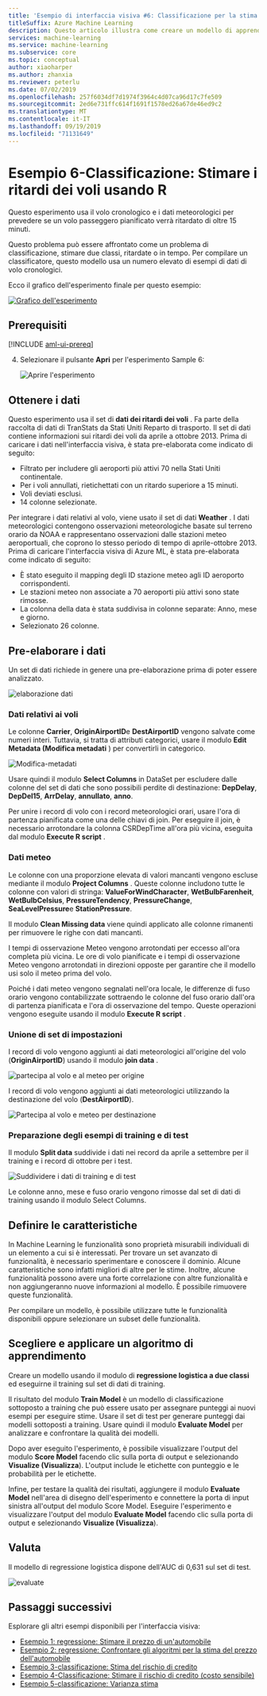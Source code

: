 ```yaml
---
title: 'Esempio di interfaccia visiva #6: Classificazione per la stima dei ritardi dei voli'
titleSuffix: Azure Machine Learning
description: Questo articolo illustra come creare un modello di apprendimento automatico per stimare i ritardi dei voli usando l'interfaccia visiva di trascinamento della selezione e il codice R personalizzato.
services: machine-learning
ms.service: machine-learning
ms.subservice: core
ms.topic: conceptual
author: xiaoharper
ms.author: zhanxia
ms.reviewer: peterlu
ms.date: 07/02/2019
ms.openlocfilehash: 257f6034df7d1974f3964c4d07ca96d17c7fe509
ms.sourcegitcommit: 2ed6e731ffc614f1691f1578ed26a67de46ed9c2
ms.translationtype: MT
ms.contentlocale: it-IT
ms.lasthandoff: 09/19/2019
ms.locfileid: "71131649"
---
```

# <a name="sample-6---classification-predict-flight-delays-using-r"></a>Esempio 6-Classificazione: Stimare i ritardi dei voli usando R

Questo esperimento usa il volo cronologico e i dati meteorologici per prevedere se un volo passeggero pianificato verrà ritardato di oltre 15 minuti.

Questo problema può essere affrontato come un problema di classificazione, stimare due classi, ritardate o in tempo. Per compilare un classificatore, questo modello usa un numero elevato di esempi di dati di volo cronologici.

Ecco il grafico dell'esperimento finale per questo esempio:

[![Grafico dell'esperimento](media/how-to-ui-sample-classification-predict-flight-delay/experiment-graph.png)](media/how-to-ui-sample-classification-predict-credit-risk-cost-sensitive/graph.png#lightbox)

## <a name="prerequisites"></a>Prerequisiti

[!INCLUDE [aml-ui-prereq](../../../includes/aml-ui-prereq.md)]

4. Selezionare il pulsante **Apri** per l'esperimento Sample 6:

    ![Aprire l'esperimento](media/how-to-ui-sample-classification-predict-flight-delay/open-sample6.png)

## <a name="get-the-data"></a>Ottenere i dati

Questo esperimento usa il set di **dati dei ritardi dei voli** . Fa parte della raccolta di dati di TranStats da Stati Uniti Reparto di trasporto. Il set di dati contiene informazioni sui ritardi dei voli da aprile a ottobre 2013. Prima di caricare i dati nell'interfaccia visiva, è stata pre-elaborata come indicato di seguito:

* Filtrato per includere gli aeroporti più attivi 70 nella Stati Uniti continentale.
* Per i voli annullati, rietichettati con un ritardo superiore a 15 minuti.
* Voli deviati esclusi.
* 14 colonne selezionate.

Per integrare i dati relativi al volo, viene usato il set di dati **Weather** . I dati meteorologici contengono osservazioni meteorologiche basate sul terreno orario da NOAA e rappresentano osservazioni dalle stazioni meteo aeroportuali, che coprono lo stesso periodo di tempo di aprile-ottobre 2013. Prima di caricare l'interfaccia visiva di Azure ML, è stata pre-elaborata come indicato di seguito:

* È stato eseguito il mapping degli ID stazione meteo agli ID aeroporto corrispondenti.
* Le stazioni meteo non associate a 70 aeroporti più attivi sono state rimosse.
* La colonna della data è stata suddivisa in colonne separate: Anno, mese e giorno.
* Selezionato 26 colonne.

## <a name="pre-process-the-data"></a>Pre-elaborare i dati

Un set di dati richiede in genere una pre-elaborazione prima di poter essere analizzato.

![elaborazione dati](media/how-to-ui-sample-classification-predict-flight-delay/data-process.png)

### <a name="flight-data"></a>Dati relativi ai voli

Le colonne **Carrier**, **OriginAirportID**e **DestAirportID** vengono salvate come numeri interi. Tuttavia, si tratta di attributi categorici, usare il modulo **Edit Metadata (Modifica metadati** ) per convertirli in categorico.

![Modifica-metadati](media/how-to-ui-sample-classification-predict-flight-delay/edit-metadata.png)

Usare quindi il modulo **Select Columns** in DataSet per escludere dalle colonne del set di dati che sono possibili perdite di destinazione: **DepDelay**, **DepDel15**, **ArrDelay**, **annullato**, **anno**. 

Per unire i record di volo con i record meteorologici orari, usare l'ora di partenza pianificata come una delle chiavi di join. Per eseguire il join, è necessario arrotondare la colonna CSRDepTime all'ora più vicina, eseguita dal modulo **Execute R script** . 

### <a name="weather-data"></a>Dati meteo

Le colonne con una proporzione elevata di valori mancanti vengono escluse mediante il modulo **Project Columns** . Queste colonne includono tutte le colonne con valori di stringa: **ValueForWindCharacter**, **WetBulbFarenheit**, **WetBulbCelsius**, **PressureTendency**, **PressureChange**, **SeaLevelPressure**e **StationPressure**.

Il modulo **Clean Missing data** viene quindi applicato alle colonne rimanenti per rimuovere le righe con dati mancanti.

I tempi di osservazione Meteo vengono arrotondati per eccesso all'ora completa più vicina. Le ore di volo pianificate e i tempi di osservazione Meteo vengono arrotondati in direzioni opposte per garantire che il modello usi solo il meteo prima del volo. 

Poiché i dati meteo vengono segnalati nell'ora locale, le differenze di fuso orario vengono contabilizzate sottraendo le colonne del fuso orario dall'ora di partenza pianificata e l'ora di osservazione del tempo. Queste operazioni vengono eseguite usando il modulo **Execute R script** .

### <a name="joining-datasets"></a>Unione di set di impostazioni

I record di volo vengono aggiunti ai dati meteorologici all'origine del volo (**OriginAirportID**) usando il modulo **join data** .

 ![partecipa al volo e al meteo per origine](media/how-to-ui-sample-classification-predict-flight-delay/join-origin.png)


I record di volo vengono aggiunti ai dati meteorologici utilizzando la destinazione del volo (**DestAirportID**).

 ![Partecipa al volo e meteo per destinazione](media/how-to-ui-sample-classification-predict-flight-delay/join-destination.png)

### <a name="preparing-training-and-test-samples"></a>Preparazione degli esempi di training e di test

Il modulo **Split data** suddivide i dati nei record da aprile a settembre per il training e i record di ottobre per i test.

 ![Suddividere i dati di training e di test](media/how-to-ui-sample-classification-predict-flight-delay/split.png)

Le colonne anno, mese e fuso orario vengono rimosse dal set di dati di training usando il modulo Select Columns.

## <a name="define-features"></a>Definire le caratteristiche

In Machine Learning le funzionalità sono proprietà misurabili individuali di un elemento a cui si è interessati. Per trovare un set avanzato di funzionalità, è necessario sperimentare e conoscere il dominio. Alcune caratteristiche sono infatti migliori di altre per le stime. Inoltre, alcune funzionalità possono avere una forte correlazione con altre funzionalità e non aggiungeranno nuove informazioni al modello. È possibile rimuovere queste funzionalità.

Per compilare un modello, è possibile utilizzare tutte le funzionalità disponibili oppure selezionare un subset delle funzionalità.

## <a name="choose-and-apply-a-learning-algorithm"></a>Scegliere e applicare un algoritmo di apprendimento

Creare un modello usando il modulo di **regressione logistica a due classi** ed eseguirne il training sul set di dati di training. 

Il risultato del modulo **Train Model** è un modello di classificazione sottoposto a training che può essere usato per assegnare punteggi ai nuovi esempi per eseguire stime. Usare il set di test per generare punteggi dai modelli sottoposti a training. Usare quindi il modulo **Evaluate Model** per analizzare e confrontare la qualità dei modelli.

Dopo aver eseguito l'esperimento, è possibile visualizzare l'output del modulo **Score Model** facendo clic sulla porta di output e selezionando **Visualize (Visualizza**). L'output include le etichette con punteggio e le probabilità per le etichette.

Infine, per testare la qualità dei risultati, aggiungere il modulo **Evaluate Model** nell'area di disegno dell'esperimento e connettere la porta di input sinistra all'output del modulo Score Model. Eseguire l'esperimento e visualizzare l'output del modulo **Evaluate Model** facendo clic sulla porta di output e selezionando **Visualize (Visualizza**).

## <a name="evaluate"></a>Valuta
Il modello di regressione logistica dispone dell'AUC di 0,631 sul set di test.

 ![evaluate](media/how-to-ui-sample-classification-predict-flight-delay/evaluate.png)

## <a name="next-steps"></a>Passaggi successivi

Esplorare gli altri esempi disponibili per l'interfaccia visiva:

- [Esempio 1: regressione: Stimare il prezzo di un'automobile](how-to-ui-sample-regression-predict-automobile-price-basic.md)
- [Esempio 2: regressione: Confrontare gli algoritmi per la stima del prezzo dell'automobile](how-to-ui-sample-regression-predict-automobile-price-compare-algorithms.md)
- [Esempio 3-classificazione: Stima del rischio di credito](how-to-ui-sample-classification-predict-credit-risk-basic.md)
- [Esempio 4-Classificazione: Stimare il rischio di credito (costo sensibile)](how-to-ui-sample-classification-predict-credit-risk-cost-sensitive.md)
- [Esempio 5-classificazione: Varianza stima](how-to-ui-sample-classification-predict-churn.md)
